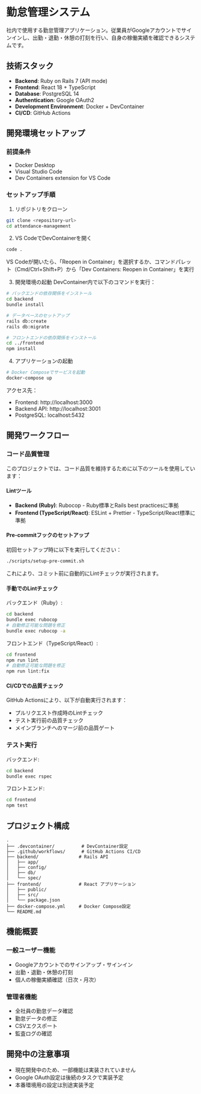 # 勤怠管理システム

社内で使用する勤怠管理アプリケーション。従業員がGoogleアカウントでサインインし、出勤・退勤・休憩の打刻を行い、自身の稼働実績を確認できるシステムです。

## 技術スタック

- **Backend**: Ruby on Rails 7 (API mode)
- **Frontend**: React 18 + TypeScript
- **Database**: PostgreSQL 14
- **Authentication**: Google OAuth2
- **Development Environment**: Docker + DevContainer
- **CI/CD**: GitHub Actions

## 開発環境セットアップ

### 前提条件

- Docker Desktop
- Visual Studio Code
- Dev Containers extension for VS Code

### セットアップ手順

1. リポジトリをクローン
```bash
git clone <repository-url>
cd attendance-management
```

2. VS CodeでDevContainerを開く
```bash
code .
```
VS Codeが開いたら、「Reopen in Container」を選択するか、コマンドパレット（Cmd/Ctrl+Shift+P）から「Dev Containers: Reopen in Container」を実行

3. 開発環境の起動
DevContainer内で以下のコマンドを実行：
```bash
# バックエンドの依存関係をインストール
cd backend
bundle install

# データベースのセットアップ
rails db:create
rails db:migrate

# フロントエンドの依存関係をインストール
cd ../frontend
npm install
```

4. アプリケーションの起動
```bash
# Docker Composeでサービスを起動
docker-compose up
```

アクセス先：
- Frontend: http://localhost:3000
- Backend API: http://localhost:3001
- PostgreSQL: localhost:5432

## 開発ワークフロー

### コード品質管理

このプロジェクトでは、コード品質を維持するために以下のツールを使用しています：

#### Lintツール
- **Backend (Ruby)**: Rubocop - Ruby標準とRails best practicesに準拠
- **Frontend (TypeScript/React)**: ESLint + Prettier - TypeScript/React標準に準拠

#### Pre-commitフックのセットアップ
初回セットアップ時に以下を実行してください：
```bash
./scripts/setup-pre-commit.sh
```

これにより、コミット前に自動的にLintチェックが実行されます。

#### 手動でのLintチェック

バックエンド（Ruby）:
```bash
cd backend
bundle exec rubocop
# 自動修正可能な問題を修正
bundle exec rubocop -a
```

フロントエンド（TypeScript/React）:
```bash
cd frontend
npm run lint
# 自動修正可能な問題を修正
npm run lint:fix
```

#### CI/CDでの品質チェック
GitHub Actionsにより、以下が自動実行されます：
- プルリクエスト作成時のLintチェック
- テスト実行前の品質チェック
- メインブランチへのマージ前の品質ゲート

### テスト実行

バックエンド:
```bash
cd backend
bundle exec rspec
```

フロントエンド:
```bash
cd frontend
npm test
```

## プロジェクト構成

```
.
├── .devcontainer/          # DevContainer設定
├── .github/workflows/      # GitHub Actions CI/CD
├── backend/               # Rails API
│   ├── app/
│   ├── config/
│   ├── db/
│   └── spec/
├── frontend/              # React アプリケーション
│   ├── public/
│   ├── src/
│   └── package.json
├── docker-compose.yml     # Docker Compose設定
└── README.md
```

## 機能概要

### 一般ユーザー機能
- Googleアカウントでのサインアップ・サインイン
- 出勤・退勤・休憩の打刻
- 個人の稼働実績確認（日次・月次）

### 管理者機能
- 全社員の勤怠データ確認
- 勤怠データの修正
- CSVエクスポート
- 監査ログの確認

## 開発中の注意事項

- 現在開発中のため、一部機能は実装されていません
- Google OAuth設定は後続のタスクで実装予定
- 本番環境用の設定は別途実装予定